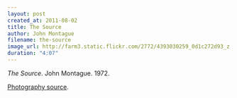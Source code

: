 ```yaml
---
layout: post
created_at: 2011-08-02
title: The Source
author: John Montague
filename: the-source
image_url: http://farm3.static.flickr.com/2772/4393030259_0d1c272d93_z.jpg?zz=1
duration: "4:07"
---
```


_The Source_.  John Montague.  1972.

[Photography source](http://www.flickr.com/photos/pictoscribe/4393030259/).
